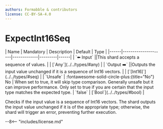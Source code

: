 ```yaml
---
authors: Formabble & contributors
license: CC-BY-SA-4.0
---
```



# ExpectInt16Seq

<div class="sh-parameters" markdown="1">
| Name | Mandatory | Description | Default | Type |
|------|---------------------|-------------|---------|------|
| `⬅️ Input` ||This shard accepts a sequence of values. | | [`Any`](../../types/#any) |
| `Output ➡️` ||Outputs the input value unchanged if it is a sequence of Int16 vectors. | | [`[Int16]`](../../types/#seq) |
| `Unsafe` | :fontawesome-solid-circle-plus:{title="No"} No  | When set to true, it will skip type comparison. Generally unsafe but it can improve performance. Only set to true if you are certain that the input type matches the expected type. | `false` | [`Bool`](../../types/#bool) |

</div>

Checks if the input value is a sequence of Int16 vectors. The shard outputs the input value unchanged if it is of the appropriate type; otherwise, the shard will trigger an error, preventing further execution.

--8<-- "includes/license.md"

